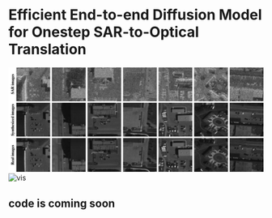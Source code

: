 <!--
 * @Description: 
 * @Date: 2024-06-04 23:26:14
 * @LastEditTime: 2024-06-04 23:27:56
 * @FilePath: \E3Diff\README.md
-->
# Efficient End-to-end Diffusion Model for Onestep SAR-to-Optical Translation

![vis](/doc/vis.png)
![vis](/doc/sen12-vis2.png)
## code is coming soon
